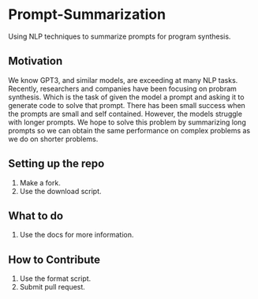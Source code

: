 # Prompt-Summarization
Using NLP techniques to summarize prompts for program synthesis.
## Motivation
We know GPT3, and similar models, are exceeding at many NLP tasks. Recently, researchers and companies have been focusing on probram synthesis.
Which is the task of given the model a prompt and asking it to generate code to solve that prompt. There has been small success when the prompts
are small and self contained. However, the models struggle with longer prompts. We hope to solve this problem by summarizing long prompts so we can
obtain the same performance on complex problems as we do on shorter problems.

## Setting up the repo
1. Make a fork.
2. Use the download script.

## What to do
1. Use the docs for more information.

## How to Contribute
1. Use the format script.
2. Submit pull request.
